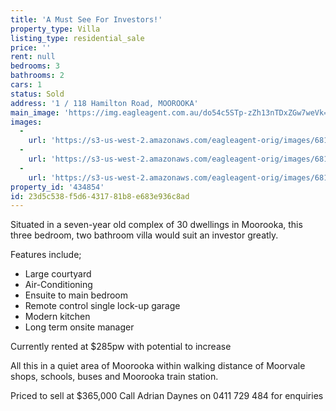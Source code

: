 ```yaml
---
title: 'A Must See For Investors!'
property_type: Villa
listing_type: residential_sale
price: ''
rent: null
bedrooms: 3
bathrooms: 2
cars: 1
status: Sold
address: '1 / 118 Hamilton Road, MOOROOKA'
main_image: 'https://img.eagleagent.com.au/do54c5STp-zZh13nTDxZGw7weVk=/1280x854/smart/https://s3-us-west-2.amazonaws.com/eagleagent-orig/images/6818359/104371236-image-M.jpg'
images:
  -
    url: 'https://s3-us-west-2.amazonaws.com/eagleagent-orig/images/6818361/104371236-image-B.jpg'
  -
    url: 'https://s3-us-west-2.amazonaws.com/eagleagent-orig/images/6818360/104371236-image-A.jpg'
  -
    url: 'https://s3-us-west-2.amazonaws.com/eagleagent-orig/images/6818359/104371236-image-M.jpg'
property_id: '434854'
id: 23d5c538-f5d6-4317-81b8-e683e936c8ad
---
```

Situated in a seven-year old complex of 30 dwellings in Moorooka, this three bedroom, two bathroom villa would suit an investor greatly.

Features include;

-  Large courtyard
-  Air-Conditioning
-  Ensuite to main bedroom
-  Remote control single lock-up garage
-  Modern kitchen
-  Long term onsite manager

Currently rented at $285pw with potential to increase

All this in a quiet area of Moorooka within walking distance of Moorvale shops, schools, buses and Moorooka train station.

Priced to sell at $365,000
Call Adrian Daynes on 0411 729 484 for enquiries